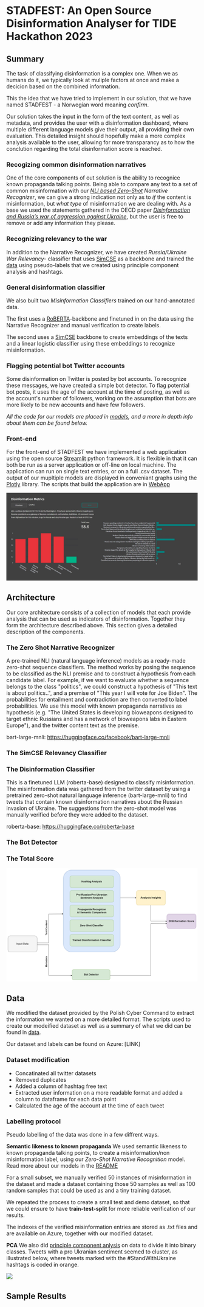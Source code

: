 # STADFEST: An Open Source Disinformation Analyser for TIDE Hackathon 2023

## Summary

The task of classifying disinformation is a complex one. When we as humans do it, we typically look at muliple factors at once and make a decicion based on the combined information.

This the idea that we have tried to implement in our solution, that we have named STADFEST - a Norwegian word meaning *confirm*.

Our solution takes the input in the form of the text content, as well as metadata, and provides the user with a disinformation dashboard, where multiple different language models give their output, all providing their own evaluation. This detailed insight should hopefully make a more complex analysis available to the user, allowing for more transparancy as to how the conclution regarding the total disinformation score is reached.

### Recogizing common disinformation narratives
One of the core components of out solution is the ability to recognice known propaganda talking points. Being able to compare any text to a set of common misinformation with our *[NLI based Zero-Shot](https://joeddav.github.io/blog/2020/05/29/ZSL.html) Narrative Recognizer*, we can give a strong indication not only as to *if* the content is misinformation, but *what type* of misinformation we are dealing with. As a base we used the statements gathered in the OECD paper [*Disinformation and Russia’s war of aggression against Ukraine*](https://www.oecd.org/ukraine-hub/policy-responses/disinformation-and-russia-s-war-of-aggression-against-ukraine-37186bde/), but the user is free to remove or add any information they please.

### Recognizing relevancy to the war
In addition to the Narrative Recognizer, we have created *Russia/Ukraine War Relevancy*- classifier that uses [SimCSE](https://github.com/princeton-nlp/SimCSE) as a backbone and trained the [data](/data) using pseudo-labels that we created using principle component analysis and hashtags.

### General disinformation classifier
We also built two *Misinformation Classifiers* trained on our hand-annotated data.

The first uses a [RoBERTA](https://huggingface.co/roberta-base)-backbone and finetuned in on the data using the Narrative Recognizer and manual verification to create labels.

The second uses a [SimCSE](https://huggingface.co/princeton-nlp/sup-simcse-roberta-large) backbone to create embeddings of the texts and a linear logistic classifier using these embeddings to recognize misinformation.

### Flagging potential bot Twitter accounts
Some disinformation on Twitter is posted by bot accounts. To recognize these messages, we have created a simple bot detector. To flag potential bot posts, it uses the age of the account at the time of posting, as well as the account's number of followers, working on the assumption that bots are more likely to be new accounts and have few followers.

*All the code for our models are placed in [models](models), and a more in depth info about them can be found below.*

### Front-end
For the front-end of STADFEST we have implemented a web application using the open source [Streamlit](https://streamlit.io/) python framework. It is flexible in that it can both be run as a server application or off-line on local machine. The application can run on single text entries, or on a full .csv dataset. The output of our mupltiple models are displayed in conveniant graphs using the [Plotly](https://plotly.com/python/) library. The scripts that build the application are in [WebApp](WebApp/)


![](media/app_example.jpg)


## Architecture

Our core architecture consists of a collection of models that each provide analysis that can be used as indicators of disinformation.
Together they form the architecture described above. This section gives a detailed description of the components.

### The Zero Shot Narrative Recognizer
A pre-trained NLI (natural language inference) models as a ready-made zero-shot sequence classifiers. The method works by posing the sequence to be classified as the NLI premise and to construct a hypothesis from each candidate label. For example, if we want to evaluate whether a sequence belongs to the class "politics", we could construct a hypothesis of "This text is about politics..", and a premise of "This year I will vote for Joe Biden". The probabilities for entailment and contradiction are then converted to label probabilities. We use this model with known propaganda narratives as hypothesis (e.g. "The United States is developing bioweapons designed to target ethnic Russians and has a network of bioweapons labs in Eastern Europe"), and the twitter content text as the premise.

bart-large-mnli: https://huggingface.co/facebook/bart-large-mnli

### The SimCSE Relevancy Classifier


### The Disinformation Classifier
This is a finetuned LLM (roberta-base) designed to classify misinformation. The misinformation data was gathered from
the twitter dataset by using a pretrained zero-shot natural language inference (bart-large-mnli) to find tweets that contain known disinformation
narratives about the Russian invasion of Ukraine. The suggestions from the zero-shot model was manually verified before they were added to the dataset.

roberta-base: https://huggingface.co/roberta-base

### The Bot Detector

### The Total Score

![](media/DisinformationAnalyzerDiagram_draft.png)

## Data

We modified the dataset provided by the Polish Cyber Command to extract the information we wanted on a more detailed format. The scripts used to create our modeified dataset as well as a summary of what we did can be found in [data](data/).

Our dataset and labels can be found on Azure: [LINK]

### Dataset modification

- Concatinated all twitter datasets
- Removed duplicates
- Added a column of hashtag free text
- Extracted user information on a more readable format and added a column to dataframe for each data point
- Calculated the age of the account at the time of each tweet

### Labelling protocol

Pseudo labelling of the data was done in a few diffrent ways.


**Semantic likeness to known propaganda**
We used semantic likeness to known propaganda talking points, to create a misinformation/non misinformation label, using our *Zero-Shot Narrative Recognition* model. Read more about our models in the [README](../)

For a small subset, we manually verified 50 instances of misinformation in the dataset and made a dataset containing those 50 samples
as well as 100 random samples that could be used as and a tiny training dataset.

We repeated the process to create a small test and demo dataset, so that we could ensure to have **train-test-split** for more reliable verification of our results.

The indexes of the verified misinformation entries are stored as .txt files and are available on Azure, together with our modified dataset.

**PCA**
We also did [principle component anlysis](https://en.wikipedia.org/wiki/Principal_component_analysis) on data to divide it into binary classes. Tweets with a pro Ukranian sentiment seemed to cluster, as illustrated below, where tweets marked with the #StandWithUkraine hashtags is coded in orange.

![](../media/SimCSE-embeddings_pca.png)

## Sample Results